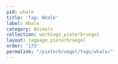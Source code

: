 ```yaml
---
pid: whale
title: 'Tag: Whale'
label: Whale
category: Animals
collection: worktags_pieterbruegel
layout: tagpage_pieterbruegel
order: '173'
permalink: "/pieterbruegel/tags/whale/"
---
```

